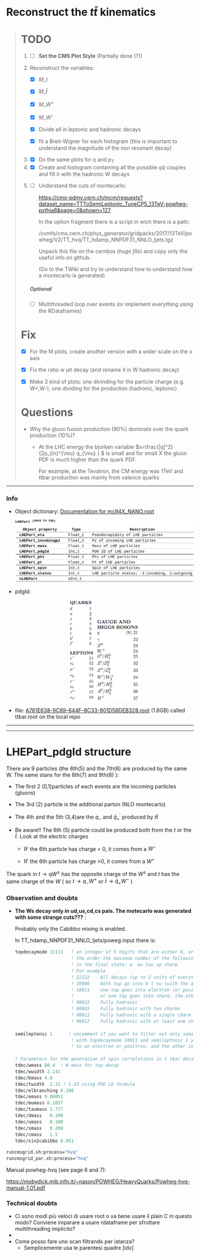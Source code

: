 # Reconstruct the $t\bar{t}$ kinematics

> # TODO
> 
> 1. - [ ] **Set the CMS Plot Style** (Partially done (?))
> 
> 2. Reconstruct the variables:
>    
>    - [x] $M\_t$
>    
>    - [x] $M\_{\bar{t}}$
>    
>    - [x] $M\_{W^+}$
>    
>    - [x] $M\_{W^-}$
>    
>    - [x] Divide all in leptonic and hadronic decays
>    
>    - [x] fit a Breit-Wigner for each histogram (this is important to understand the magnitude of the non resonant decay)
> 
> 3. - [x] Do the same plots for $\eta$ and $p_T$
> 
> 4. - [x] Create and histogram containing all the  possible $q\bar{q}$ couples and fill it with the hadronic W decays 
> 
> 5. - [ ] Understand the cuts of montecarlo:
>      
>      https://cms-pdmv.cern.ch/mcm/requests?dataset_name=TTToSemiLeptonic_TuneCP5_13TeV-powheg-pythia8&page=0&shown=127
>      
>      In the option fragment there is a script in wich there is a path: 
>      
>      /cvmfs/cms.cern.ch/phys_generator/gridpacks/2017/13TeV/powheg/V2/TT_hvq/TT_hdamp_NNPDF31_NNLO_ljets.tgz
>      
>      Unpack this file on the cernbox (*huge file*) and copy only the useful info on github.
>      
>      (Go to the TWiki and try to understand how to understand how a montecarlo is generated)
>    
>    ##### Optional
>    
>    - [ ] Multithreaded loop over events (or implement everything using the RDataframes)
> 
> # Fix
> 
> - [x] For the M plots, create another version with a wider scale on the x axis
> 
> - [x] Fix the ratio w jet decay (and rename it in W hadronic decay)
> 
> - [x] Make 2 kind of plots: one divinding for the particle charge (e.g. W+,W-), one dividing for the production (hadronic, leptonic)
> 
> # Questions
> 
> - Why the gluon fusion production (90%) dominate over the quark production (10%)?
>   
>   - At the LHC energy the bjorken variable $x=\frac{|q|^2}{2p_{in}^{\mu} q_{\mu} } $ is small and for small X the gluon PDF is much higher than the quark PDF.
>     
>     For example, at the Tevatron, the CM energy was 1TeV  and ttbar production was mainly from valence quarks

---

### Info

- Object dictionary: [Documentation for mc94X_NANO.root](https://cms-nanoaod-integration.web.cern.ch/integration/master/mc94X_doc.html)
  
  <p align="center">
  <img title="" src=".img/2022-11-22-03-11-37-image.png" alt="" width="510" data-align="center">
  </p>

- pdgId:
  
  <p align="center">
  <img title="" src=".img/2022-11-22-04-28-06-image.png" alt="" width="70" data-align="inline"><img src=".img/2022-11-22-04-28-37-image.png" title="" alt="" width="120">
  </p>

- file: [A761E638-9C89-644F-8C33-801D58DEB328.root](https://cmsweb.cern.ch/das/request?input=file%3D%2Fstore%2Fmc%2FRunIISummer20UL17NanoAODv2%2FTTToSemiLeptonic_TuneCP5_13TeV-powheg-pythia8%2FNANOAODSIM%2F106X_mc2017_realistic_v8-v1%2F120000%2FA761E638-9C89-644F-8C33-801D58DEB328.root&instance=prod/global) (1.6GB) called ttbar.root on the local repo

---

---

# LHEPart_pdgId structure

There are 9 particles (the 6th(5) and the 7th(6) are produced by the same W. The same stans for the 8th(7) and 9th(8) ):

* The first 2 (0,1)particles of each events are the incoming particles (gluons)

* The 3rd (2) particle is the additional parton (NLO montecarlo)

* The 4th and the 5th (3,4)are the $q_-$ and $\bar{q}^{'}_+$ produced by  $t\bar{t}$

* Be aware!! The 6th (5) particle could be produced both from the $t$ or the $\bar{t}$. Look at the electric charges
  
  - IF the 6th particle has charge < 0, it comes from a $W^-$
  
  - IF the 6th particle has charge  >0, it comes from a $W^+$

The quark in $t \to q W^\pm$ has the opposite charge of the $W^\pm$ and $t$ has the same charge of the $W$ ( so $t \to q_{-}W^+$  or $\bar{t} \to \bar{q}_{+}W^-$ )

### Observation and doubts

- **The Ws decay only in ud,us,cd,cs pais. The motecarlo was generated with some strange cuts???** :
  
  Probably only the Cabibbo mixing is enabled.
  
  In TT_hdamp_NNPDF31_NNLO_ljets/poweg.input there is:
  
  ```fortran
  topdecaymode 11111   ! an integer of 5 digits that are either 0, or 2, representing in 
                       ! the order the maximum number of the following particles(antiparticles)
                       ! in the final state: e  mu tau up charm
                       ! For example
                       ! 22222    All decays (up to 2 units of everything)
                       ! 20000    both top go into b l nu (with the appropriate signs)
                       ! 10011    one top goes into electron (or positron), the other into (any) hadrons,
                       !          or one top goes into charm, the other into up
                       ! 00022    Fully hadronic
                       ! 00002    Fully hadronic with two charms
                       ! 00011    Fully hadronic with a single charm
                       ! 00012    Fully hadronic with at least one charm
  
  semileptonic 1      ! uncomment if you want to filter out only semileptonic events. For example,
                       ! with topdecaymode 10011 and semileptonic 1 you get only events with one top going
                       ! to an electron or positron, and the other into any hadron.
  
  ! Parameters for the generation of spin correlations in t tbar decays
  tdec/wmass 80.4  ! W mass for top decay
  tdec/wwidth 2.141
  tdec/bmass 4.8
  tdec/twidth  1.31 ! 1.33 using PDG LO formula
  tdec/elbranching 0.108
  tdec/emass 0.00051
  tdec/mumass 0.1057
  tdec/taumass 1.777
  tdec/dmass   0.100
  tdec/umass   0.100
  tdec/smass   0.200
  tdec/cmass   1.5
  tdec/sin2cabibbo 0.051
  ```

```bash
runcmsgrid.sh:process="hvq"
runcmsgrid_par.sh:process="hvq"
```

Manual powheg-hvq (see page 6 and 7):

https://mobydick.mib.infn.it/~nason/POWHEG/HeavyQuarks/Powheg-hvq-manual-1.01.pdf

### Technical doubts

- Ci sono modi più veloci di usare root o va bene usare il plain C in questo modo? Conviene imparare a usare rdataframe per sfruttare multithreading implicito?
- 
- Come posso fare uno scan filtrando per istanza?
  - Semplicemente usa le parentesi quadre [idx]
